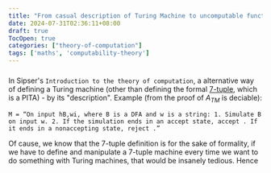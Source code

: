 ```yaml
---
title: "From casual description of Turing Machine to uncomputable functions"
date: 2024-07-31T02:36:11+08:00
draft: true
TocOpen: true
categories: ["theory-of-computation"]
tags: ['maths', 'computability-theory']
---
```


### 

In Sipser's `Introduction to the theory of computation`, a alternative way of defining a Turing machine (other than defining the formal [7-tuple](https://en.wikipedia.org/w/index.php?title=Turing_machine#Formal_definition), which is a PITA) - by its "description". Example (from the proof of $A_{TM}$ is deciable): 

```
M = “On input hB,wi, where B is a DFA and w is a string: 1. Simulate B on input w. 2. If the simulation ends in an accept state, accept . If it ends in a nonaccepting state, reject .”
```

Of cause, we know that the 7-tuple definition is for the sake of formality, if we have to define and manipulate a 7-tuple machine every time we want to do something with Turing machines, that would be insanely tedious. Hence 